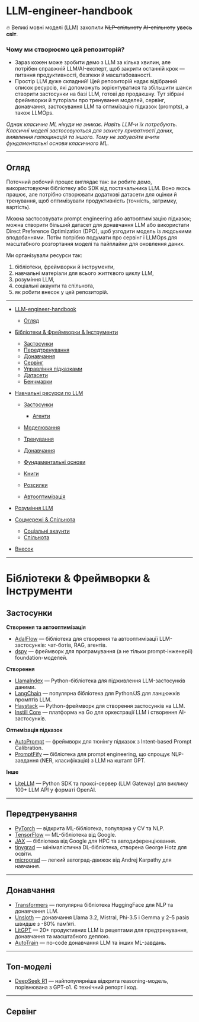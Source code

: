 # LLM-engineer-handbook

🔥 Великі мовні моделі (LLM) захопили ~~NLP-спільноту~~ ~~AI-спільноту~~ **увесь світ**.

### Чому ми створюємо цей репозиторій?

* Зараз кожен може зробити демо з LLM за кілька хвилин, але потрібен справжній LLM/AI-експерт, щоб закрити останній крок — питання продуктивності, безпеки й масштабованості.
* Простір LLM дуже складний! Цей репозиторій надає відібраний список ресурсів, які допоможуть зорієнтуватися та збільшити шанси створити застосунки на базі LLM, готові до продакшну. Тут зібрані фреймворки й туторіали про тренування моделей, сервінг, донавчання, застосування LLM та оптимізацію підказок (prompts), а також LLMOps.

*Однак класичне ML нікуди не зникає. Навіть LLM-и їх потребують. Класичні моделі застосовуються для захисту приватності даних, виявлення галюцинацій та іншого. Тому не забувайте вчити фундаментальні основи класичного ML.*

---

## Огляд

Поточний робочий процес виглядає так: ви робите демо, використовуючи бібліотеку або SDK від постачальника LLM. Воно якось працює, але потрібно створювати додаткові датасети для оцінки й тренування, щоб оптимізувати продуктивність (точність, затримку, вартість).

Можна застосовувати prompt engineering або автооптимізацію підказок; можна створити більший датасет для донавчання LLM або використати Direct Preference Optimization (DPO), щоб узгодити модель із людськими вподобаннями.
Потім потрібно подумати про сервінг і LLMOps для масштабного розгортання моделі та пайплайни для оновлення даних.

Ми організували ресурси так:

1. бібліотеки, фреймворки й інструменти,
2. навчальні матеріали для всього життєвого циклу LLM,
3. розуміння LLM,
4. соціальні акаунти та спільнота,
5. як робити внесок у цей репозиторій.

---

* [LLM-engineer-handbook](#llm-engineer-handbook)

  * [Огляд](#огляд)
* [Бібліотеки & Фреймворки & Інструменти](#бібліотеки--фреймворки--інструменти)

  * [Застосунки](#застосунки)
  * [Передтренування](#передтренування)
  * [Донавчання](#донавчання)
  * [Сервінг](#сервінг)
  * [Управління підказками](#управління-підказками)
  * [Датасети](#датасети)
  * [Бенчмарки](#бенчмарки)
* [Навчальні ресурси по LLM](#навчальні-ресурси-по-llm)

  * [Застосунки](#застосунки-1)

    * [Агенти](#агенти)
  * [Моделювання](#моделювання)
  * [Тренування](#тренування)
  * [Донавчання](#донавчання-1)
  * [Фундаментальні основи](#фундаментальні-основи)
  * [Книги](#книги)
  * [Розсилки](#розсилки)
  * [Автооптимізація](#автооптимізація)
* [Розуміння LLM](#розуміння-llm)
* [Соцмережі & Спільнота](#соцмережі--спільнота)

  * [Соціальні акаунти](#соціальні-акаунти)
  * [Спільнота](#спільнота)
* [Внесок](#внесок)

---

# Бібліотеки & Фреймворки & Інструменти

## Застосунки

**Створення та автооптимізація**

* [AdalFlow](https://github.com/SylphAI-Inc/AdalFlow) — бібліотека для створення та автооптимізації LLM-застосунків: чат-ботів, RAG, агентів.
* [dspy](https://github.com/stanfordnlp/dspy) — фреймворк для програмування (а не тільки prompt-інженерії) foundation-моделей.

**Створення**

* [LlamaIndex](https://github.com/jerryjliu/llama_index) — Python-бібліотека для підживлення LLM-застосунків даними.
* [LangChain](https://github.com/hwchase17/langchain) — популярна бібліотека для Python/JS для ланцюжків промптів LLM.
* [Haystack](https://github.com/deepset-ai/haystack) — Python-фреймворк для створення застосунків на LLM.
* [Instill Core](https://github.com/instill-ai/instill-core) — платформа на Go для оркестрації LLM і створення AI-застосунків.

**Оптимізація підказок**

* [AutoPrompt](https://github.com/Eladlev/AutoPrompt) — фреймворк для тюнінгу підказок з Intent-based Prompt Calibration.
* [PromptFify](https://github.com/promptslab/Promptify) — бібліотека для prompt engineering, що спрощує NLP-завдання (NER, класифікація) з LLM на кшталт GPT.

**Інше**

* [LiteLLM](https://github.com/BerriAI/litellm) — Python SDK та проксі-сервер (LLM Gateway) для виклику 100+ LLM API у форматі OpenAI.

---

## Передтренування

* [PyTorch](https://pytorch.org/) — відкрита ML-бібліотека, популярна у CV та NLP.
* [TensorFlow](https://www.tensorflow.org/) — ML-бібліотека від Google.
* [JAX](https://github.com/jax-ml/jax) — бібліотека від Google для HPC та автодиференціювання.
* [tinygrad](https://github.com/tinygrad/tinygrad) — мінімалістична DL-бібліотека, створена George Hotz для освіти.
* [micrograd](https://github.com/karpathy/micrograd) — легкий автоград-движок від Andrej Karpathy для навчання.

---

## Донавчання

* [Transformers](https://huggingface.co/docs/transformers/en/installation) — популярна бібліотека HuggingFace для NLP та донавчання LLM.
* [Unsloth](https://github.com/unslothai/unsloth) — донавчання Llama 3.2, Mistral, Phi-3.5 і Gemma у 2–5 разів швидше з -80% пам’яті.
* [LitGPT](https://github.com/Lightning-AI/litgpt) — 20+ продуктивних LLM із рецептами для предтренування, донавчання та масштабного деплою.
* [AutoTrain](https://github.com/huggingface/autotrain-advanced) — no-code донавчання LLM та інших ML-завдань.

---

## Топ-моделі

* [DeepSeek R1](https://github.com/deepseek-ai/DeepSeek-R1) — найпопулярніша відкрита reasoning-модель, порівнювана з GPT-o1. Є технічний репорт і код.

---

## Сервінг

